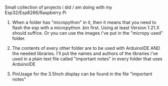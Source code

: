 Small collection of projects i did / am doing with my Esp32/Esp8266/Raspberry Pi

1. When a folder has "micropython" in it, then it means that you need to flash the esp with a micropython
   .bin first. Using at least Version 1.21.X should suffice. Or you can use the images i've put in the "micropy used" folder.


2. The contents of every other folder are to be used with ArduinoIDE AND the needed libraries.
   I'll put the names and authors of the libraries i've used in a plain text file called "important notes"
   in every folder that uses ArduinoIDE


3. PinUsage for the 3.5Inch display can be found in the file "important notes"
